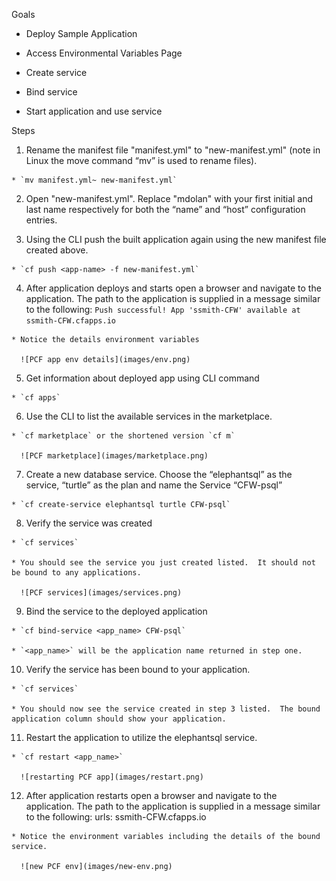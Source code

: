Goals

  * Deploy Sample Application

  * Access Environmental Variables Page

  * Create service

  * Bind service

  * Start application and use service

Steps

  1. Rename the manifest file "manifest.yml" to "new-manifest.yml" (note in Linux the move command “mv” is used to rename files).

    * `mv manifest.yml~ new-manifest.yml`

  2. Open "new-manifest.yml". Replace "mdolan" with your first initial and last name respectively for both the “name” and “host” configuration entries.

  3. Using the CLI push the built application again using the new manifest file created above.

    * `cf push <app-name> -f new-manifest.yml`

  4. After application deploys and starts open a browser and navigate to the application.  The path to the application is supplied in a message similar to the following: `Push successful! App 'ssmith-CFW' available at ssmith-CFW.cfapps.io`

    * Notice the details environment variables
 
      ![PCF app env details](images/env.png)

  5. Get information about deployed app using CLI command

    * `cf apps`

  6. Use the CLI to list the available services in the marketplace.

    * `cf marketplace` or the shortened version `cf m`

      ![PCF marketplace](images/marketplace.png)

  7. Create a new database service. Choose the “elephantsql” as the service, “turtle” as the plan and name the Service “CFW-psql”

    * `cf create-service elephantsql turtle CFW-psql`

  8. Verify the service was created

    * `cf services`
 
    * You should see the service you just created listed.  It should not be bound to any applications.

      ![PCF services](images/services.png)

  9. Bind the service to the deployed application

    * `cf bind-service <app_name> CFW-psql`

    * `<app_name>` will be the application name returned in step one.

  10. Verify the service has been bound to your application.

    * `cf services`

    * You should now see the service created in step 3 listed.  The bound application column should show your application.

  11. Restart the application to utilize the elephantsql service.

    * `cf restart <app_name>`

      ![restarting PCF app](images/restart.png)

  12. After application restarts open a browser and navigate to the application.  The path to the application is supplied in a message similar to the following: urls: ssmith-CFW.cfapps.io

    * Notice the environment variables including the details of the bound service.

      ![new PCF env](images/new-env.png)
